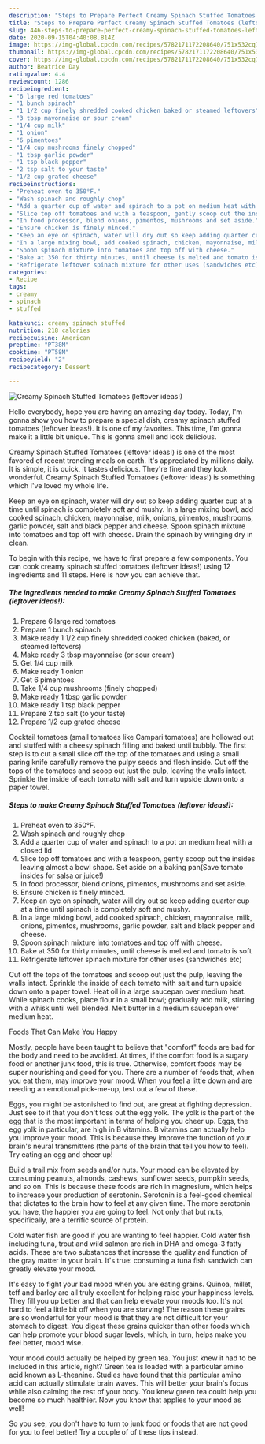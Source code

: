 ```yaml
---
description: "Steps to Prepare Perfect Creamy Spinach Stuffed Tomatoes (leftover ideas!)"
title: "Steps to Prepare Perfect Creamy Spinach Stuffed Tomatoes (leftover ideas!)"
slug: 446-steps-to-prepare-perfect-creamy-spinach-stuffed-tomatoes-leftover-ideas
date: 2020-09-15T04:40:08.814Z
image: https://img-global.cpcdn.com/recipes/5782171172208640/751x532cq70/creamy-spinach-stuffed-tomatoes-leftover-ideas-recipe-main-photo.jpg
thumbnail: https://img-global.cpcdn.com/recipes/5782171172208640/751x532cq70/creamy-spinach-stuffed-tomatoes-leftover-ideas-recipe-main-photo.jpg
cover: https://img-global.cpcdn.com/recipes/5782171172208640/751x532cq70/creamy-spinach-stuffed-tomatoes-leftover-ideas-recipe-main-photo.jpg
author: Beatrice Day
ratingvalue: 4.4
reviewcount: 1286
recipeingredient:
- "6 large red tomatoes"
- "1 bunch spinach"
- "1 1/2 cup finely shredded cooked chicken baked or steamed leftovers"
- "3 tbsp mayonnaise or sour cream"
- "1/4 cup milk"
- "1 onion"
- "6 pimentoes"
- "1/4 cup mushrooms finely chopped"
- "1 tbsp garlic powder"
- "1 tsp black pepper"
- "2 tsp salt to your taste"
- "1/2 cup grated cheese"
recipeinstructions:
- "Preheat oven to 350°F."
- "Wash spinach and roughly chop"
- "Add a quarter cup of water and spinach to a pot on medium heat with a closed lid"
- "Slice top off tomatoes and with a teaspoon, gently scoop out the insides leaving almost a bowl shape. Set aside on a baking pan(Save tomato insides for salsa or juice!)"
- "In food processor, blend onions, pimentos, mushrooms and set aside."
- "Ensure chicken is finely minced."
- "Keep an eye on spinach, water will dry out so keep adding quarter cup at a time until spinach is completely soft and mushy."
- "In a large mixing bowl, add cooked spinach, chicken, mayonnaise, milk, onions, pimentos, mushrooms, garlic powder, salt and black pepper and cheese."
- "Spoon spinach mixture into tomatoes and top off with cheese."
- "Bake at 350 for thirty minutes, until cheese is melted and tomato is soft"
- "Refrigerate leftover spinach mixture for other uses (sandwiches etc)"
categories:
- Recipe
tags:
- creamy
- spinach
- stuffed

katakunci: creamy spinach stuffed 
nutrition: 218 calories
recipecuisine: American
preptime: "PT38M"
cooktime: "PT58M"
recipeyield: "2"
recipecategory: Dessert

---
```



![Creamy Spinach Stuffed Tomatoes (leftover ideas!)](https://img-global.cpcdn.com/recipes/5782171172208640/751x532cq70/creamy-spinach-stuffed-tomatoes-leftover-ideas-recipe-main-photo.jpg)

Hello everybody, hope you are having an amazing day today. Today, I'm gonna show you how to prepare a special dish, creamy spinach stuffed tomatoes (leftover ideas!). It is one of my favorites. This time, I'm gonna make it a little bit unique. This is gonna smell and look delicious.

Creamy Spinach Stuffed Tomatoes (leftover ideas!) is one of the most favored of recent trending meals on earth. It's appreciated by millions daily. It is simple, it is quick, it tastes delicious. They're fine and they look wonderful. Creamy Spinach Stuffed Tomatoes (leftover ideas!) is something which I've loved my whole life.

Keep an eye on spinach, water will dry out so keep adding quarter cup at a time until spinach is completely soft and mushy. In a large mixing bowl, add cooked spinach, chicken, mayonnaise, milk, onions, pimentos, mushrooms, garlic powder, salt and black pepper and cheese. Spoon spinach mixture into tomatoes and top off with cheese. Drain the spinach by wringing dry in clean.


To begin with this recipe, we have to first prepare a few components. You can cook creamy spinach stuffed tomatoes (leftover ideas!) using 12 ingredients and 11 steps. Here is how you can achieve that.

<!--inarticleads1-->

##### The ingredients needed to make Creamy Spinach Stuffed Tomatoes (leftover ideas!):

1. Prepare 6 large red tomatoes
1. Prepare 1 bunch spinach
1. Make ready 1 1/2 cup finely shredded cooked chicken (baked, or steamed leftovers)
1. Make ready 3 tbsp mayonnaise (or sour cream)
1. Get 1/4 cup milk
1. Make ready 1 onion
1. Get 6 pimentoes
1. Take 1/4 cup mushrooms (finely chopped)
1. Make ready 1 tbsp garlic powder
1. Make ready 1 tsp black pepper
1. Prepare 2 tsp salt (to your taste)
1. Prepare 1/2 cup grated cheese


Cocktail tomatoes (small tomatoes like Campari tomatoes) are hollowed out and stuffed with a cheesy spinach filling and baked until bubbly. The first step is to cut a small slice off the top of the tomatoes and using a small paring knife carefully remove the pulpy seeds and flesh inside. Cut off the tops of the tomatoes and scoop out just the pulp, leaving the walls intact. Sprinkle the inside of each tomato with salt and turn upside down onto a paper towel. 

<!--inarticleads2-->

##### Steps to make Creamy Spinach Stuffed Tomatoes (leftover ideas!):

1. Preheat oven to 350°F.
1. Wash spinach and roughly chop
1. Add a quarter cup of water and spinach to a pot on medium heat with a closed lid
1. Slice top off tomatoes and with a teaspoon, gently scoop out the insides leaving almost a bowl shape. Set aside on a baking pan(Save tomato insides for salsa or juice!)
1. In food processor, blend onions, pimentos, mushrooms and set aside.
1. Ensure chicken is finely minced.
1. Keep an eye on spinach, water will dry out so keep adding quarter cup at a time until spinach is completely soft and mushy.
1. In a large mixing bowl, add cooked spinach, chicken, mayonnaise, milk, onions, pimentos, mushrooms, garlic powder, salt and black pepper and cheese.
1. Spoon spinach mixture into tomatoes and top off with cheese.
1. Bake at 350 for thirty minutes, until cheese is melted and tomato is soft
1. Refrigerate leftover spinach mixture for other uses (sandwiches etc)


Cut off the tops of the tomatoes and scoop out just the pulp, leaving the walls intact. Sprinkle the inside of each tomato with salt and turn upside down onto a paper towel. Heat oil in a large saucepan over medium heat. While spinach cooks, place flour in a small bowl; gradually add milk, stirring with a whisk until well blended. Melt butter in a medium saucepan over medium heat. 

Foods That Can Make You Happy


Mostly, people have been taught to believe that "comfort" foods are bad for the body and need to be avoided. At times, if the comfort food is a sugary food or another junk food, this is true. Otherwise, comfort foods may be super nourishing and good for you. There are a number of foods that, when you eat them, may improve your mood. When you feel a little down and are needing an emotional pick-me-up, test out a few of these.

Eggs, you might be astonished to find out, are great at fighting depression. Just see to it that you don't toss out the egg yolk. The yolk is the part of the egg that is the most important in terms of helping you cheer up. Eggs, the egg yolk in particular, are high in B vitamins. B vitamins can actually help you improve your mood. This is because they improve the function of your brain's neural transmitters (the parts of the brain that tell you how to feel). Try eating an egg and cheer up!

Build a trail mix from seeds and/or nuts. Your mood can be elevated by consuming peanuts, almonds, cashews, sunflower seeds, pumpkin seeds, and so on. This is because these foods are rich in magnesium, which helps to increase your production of serotonin. Serotonin is a feel-good chemical that dictates to the brain how to feel at any given time. The more serotonin you have, the happier you are going to feel. Not only that but nuts, specifically, are a terrific source of protein.

Cold water fish are good if you are wanting to feel happier. Cold water fish including tuna, trout and wild salmon are rich in DHA and omega-3 fatty acids. These are two substances that increase the quality and function of the gray matter in your brain. It's true: consuming a tuna fish sandwich can greatly elevate your mood. 

It's easy to fight your bad mood when you are eating grains. Quinoa, millet, teff and barley are all truly excellent for helping raise your happiness levels. They fill you up better and that can help elevate your moods too. It's not hard to feel a little bit off when you are starving! The reason these grains are so wonderful for your mood is that they are not difficult for your stomach to digest. You digest these grains quicker than other foods which can help promote your blood sugar levels, which, in turn, helps make you feel better, mood wise.

Your mood could actually be helped by green tea. You just knew it had to be included in this article, right? Green tea is loaded with a particular amino acid known as L-theanine. Studies have found that this particular amino acid can actually stimulate brain waves. This will better your brain's focus while also calming the rest of your body. You knew green tea could help you become so much healthier. Now you know that applies to your mood as well!

So you see, you don't have to turn to junk food or foods that are not good for you to feel better! Try  a  couple of  of  these  tips  instead.

